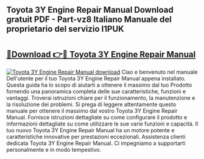 ## Toyota 3Y Engine Repair Manual Download gratuit PDF - Part-vz8 Italiano Manuale del proprietario del servizio I1PUK

# <h2><a href="http://dfgezkr.blite.top/?on=Toyota+3Y+Engine+Repair+Manual">🔗Download 👉🔴 Toyota 3Y Engine Repair Manual</a></h2>

[![Toyota 3Y Engine Repair Manual download](https://i.imgur.com/lujVjoI.png)](http://dfgezkr.blite.top/?on=Toyota+3Y+Engine+Repair+Manual)
Ciao e benvenuto nel manuale Dell'utente per il tuo Toyota 3Y Engine Repair Manual appena installato. Questa guida ha lo scopo di aiutarti a ottenere il massimo dal tuo Prodotto fornendo una panoramica completa delle sue caratteristiche, funzioni e vantaggi. Troverai istruzioni chiare per il funzionamento, la manutenzione e la risoluzione dei problemi. Si prega di leggere attentamente questo manuale per ottenere il massimo dal vostro Toyota 3Y Engine Repair Manual. Fornisce istruzioni dettagliate su come configurare il prodotto e informazioni dettagliate su come utilizzare le sue varie funzioni e capacità. Il tuo nuovo Toyota 3Y Engine Repair Manual ha un motore potente e caratteristiche innovative per prestazioni eccezionali. Assistenza clienti dedicata Toyota 3Y Engine Repair Manual. Ci impegniamo a supportarti personalmente e in modo tempestivo.
